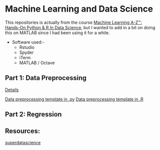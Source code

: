 # Machine Learning and Data Science
This repositories is actually from the course [Machine Learning A-Z™: Hands-On Python & R In Data Science](https://www.udemy.com/machinelearning), but I wanted to add in a bit on doing this on MATLAB since I had been using it for a while.

* Software used:-
	* Rstudio
	* Spyder
	* iTerm
	* MATLAB / Octave

## Part 1: Data Preprocessing
[Details](./Part1/)

[Data preprocessing template in .py](./Part1/predata.py)
[Data preprocessing template in .R](./Part1/predata.R)

## Part 2: Regression


## Resources:
[superdatascience](http://www.superdatascience.com/machine-learning/)